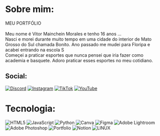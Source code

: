 # Sobre mim:
MEU PORTFÓLIO<br><br>Meu nome é Vitor Mainchein Morales e tenho 16 anos ...<br>Nasci e morei durante muito tempo em uma cidade do interior de Mato Grosso do Sul chamada Bonito.
Ano passado me mudei para Floripa e acabei entrando na escola S<br>Começei a praticar esportes que nunca pensei que iria fazer como academia e basquete. Adoro praticar esses esportes no meu cotidiano.


## Social:
[![Discord](https://img.shields.io/badge/Discord-%237289DA.svg?logo=discord&logoColor=white)](https://discord.gg/Benio#2048) [![Instagram](https://img.shields.io/badge/Instagram-%23E4405F.svg?logo=Instagram&logoColor=white)]([https://instagram.com/https://www.instagram.com/invites/contact/?i=16hpfytipb09t&utm_content=m0rx27d](https://www.instagram.com/vitorm_mainchein?igsh=MWg1M2h0NXY1c2ZheQ==)) 
[![TikTok](https://img.shields.io/badge/TikTok-%23000000.svg?logo=TikTok&logoColor=white)](https://tiktok.com/@tiktok.com/@vitormainchein)
[![YouTube](https://img.shields.io/badge/YouTube-%23FF0000.svg?logo=YouTube&logoColor=white)](https://youtube.com/@https://www.youtube.com/@bnxxdd6220) 

# Tecnologia:
![HTML5](https://img.shields.io/badge/html5-%23E34F26.svg?style=for-the-badge&logo=html5&logoColor=white) ![JavaScript](https://img.shields.io/badge/javascript-%23323330.svg?style=for-the-badge&logo=javascript&logoColor=%23F7DF1E) ![Python](https://img.shields.io/badge/python-3670A0?style=for-the-badge&logo=python&logoColor=ffdd54) ![Canva](https://img.shields.io/badge/Canva-%2300C4CC.svg?style=for-the-badge&logo=Canva&logoColor=white) 	![Figma](https://img.shields.io/badge/figma-%23F24E1E.svg?style=for-the-badge&logo=figma&logoColor=white) ![Adobe Lightroom](https://img.shields.io/badge/Adobe%20Lightroom-31A8FF.svg?style=for-the-badge&logo=Adobe%20Lightroom&logoColor=white) ![Adobe Photoshop](https://img.shields.io/badge/adobephotoshop-%2331A8FF.svg?style=for-the-badge&logo=adobephotoshop&logoColor=white) ![Portfolio](https://img.shields.io/badge/Portfolio-%23000000.svg?style=for-the-badge&logo=firefox&logoColor=#FF7139) ![Notion](https://img.shields.io/badge/Notion-%23000000.svg?style=for-the-badge&logo=notion&logoColor=white) ![LINUX](https://img.shields.io/badge/Linux-FCC624?style=for-the-badge&logo=linux&logoColor=black)
